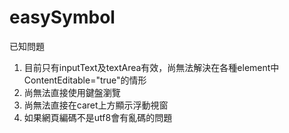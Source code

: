 # easySymbol

已知問題
1. 目前只有inputText及textArea有效，尚無法解決在各種element中ContentEditable="true"的情形
2. 尚無法直接使用鍵盤瀏覽
3. 尚無法直接在caret上方顯示浮動視窗
4. 如果網頁編碼不是utf8會有亂碼的問題
